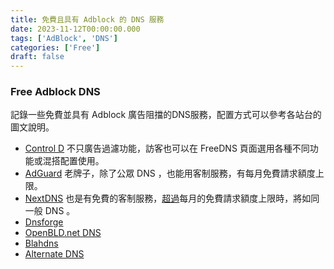 ```yaml
---
title: 免費且具有 Adblock 的 DNS 服務
date: 2023-11-12T00:00:00.000
tags: ['AdBlock', 'DNS']
categories: ['Free']
draft: false
---
```


### Free Adblock DNS

記錄一些免費並具有 Adblock 廣告阻擋的DNS服務，配置方式可以參考各站台的圖文說明。

- [Control D](https://controld.com/ "Control D")
  不只廣告過濾功能，訪客也可以在 FreeDNS 頁面選用各種不同功能或混搭配置使用。
- [AdGuard](https://adguard-dns.io/zh_tw/public-dns.html "AdGuard")
  老牌子，除了公眾 DNS ，也能用客制服務，有每月免費請求額度上限。
- [NextDNS](https://nextdns.io/zht "NextDNS")
  也是有免費的客制服務，[超過](https://help.nextdns.io/t/p8hmvaw/what-happens-after-300k-queries)每月的免費請求額度上限時，將如同一般 DNS 。
- [Dnsforge](https://dnsforge.de/ "Dnsforge")
- [OpenBLD.net DNS](https://openbld.net/ "OpenBLD.net DNS")
- [Blahdns](https://blahdns.com "Blahdns")
- [Alternate DNS](https://alternate-dns.com/ "Alternate DNS")
